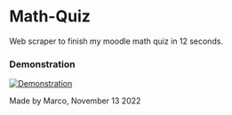 # Math-Quiz
Web scraper to finish my moodle math quiz in 12 seconds.

### Demonstration

[![Demonstration](https://img.youtube.com/vi/oA8kbyCYY1I/0.jpg)](https://www.youtube.com/watch?v=oA8kbyCYY1I)

Made by Marco, November 13 2022
